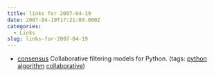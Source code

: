 ```yaml
---
title: links for 2007-04-19
date: 2007-04-19T17:21:03.000Z
categories:
  - Links
slug: links-for-2007-04-19
---
```

<ul class="simple">
  <li>
    <a class="reference external" href="http://exogen.case.edu/projects/consensus/">consensus</a> Collaborative filtering models for Python. (tags: <a class="reference external" href="http://del.icio.us/nathanyergler/python">python</a> <a class="reference external" href="http://del.icio.us/nathanyergler/algorithm">algorithm</a> <a class="reference external" href="http://del.icio.us/nathanyergler/collaborative">collaborative</a>)
  </li>
</ul>


